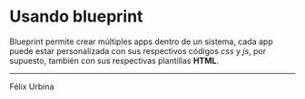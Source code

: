 # Usando blueprint
Blueprint permite crear múltiples apps dentro de un sistema, cada app puede estar personalizada con sus respectivos códigos _css_ y _js_, por supuesto, también con sus respectivas plantillas __HTML__.

---
Félix Urbina
